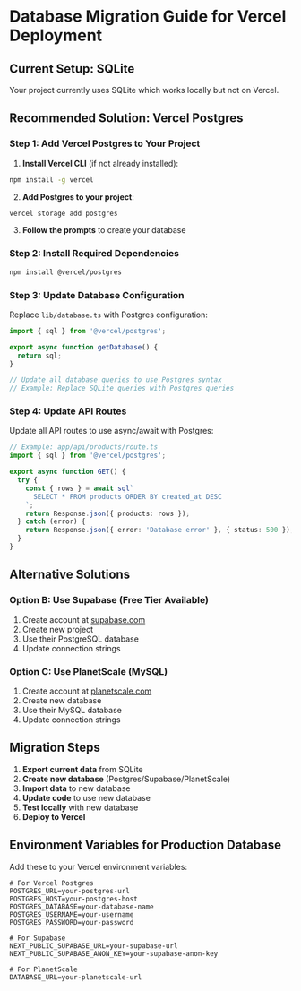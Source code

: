 # Database Migration Guide for Vercel Deployment

## Current Setup: SQLite
Your project currently uses SQLite which works locally but not on Vercel.

## Recommended Solution: Vercel Postgres

### Step 1: Add Vercel Postgres to Your Project

1. **Install Vercel CLI** (if not already installed):
```bash
npm install -g vercel
```

2. **Add Postgres to your project**:
```bash
vercel storage add postgres
```

3. **Follow the prompts** to create your database

### Step 2: Install Required Dependencies

```bash
npm install @vercel/postgres
```

### Step 3: Update Database Configuration

Replace `lib/database.ts` with Postgres configuration:

```typescript
import { sql } from '@vercel/postgres';

export async function getDatabase() {
  return sql;
}

// Update all database queries to use Postgres syntax
// Example: Replace SQLite queries with Postgres queries
```

### Step 4: Update API Routes

Update all API routes to use async/await with Postgres:

```typescript
// Example: app/api/products/route.ts
import { sql } from '@vercel/postgres';

export async function GET() {
  try {
    const { rows } = await sql`
      SELECT * FROM products ORDER BY created_at DESC
    `;
    return Response.json({ products: rows });
  } catch (error) {
    return Response.json({ error: 'Database error' }, { status: 500 });
  }
}
```

## Alternative Solutions

### Option B: Use Supabase (Free Tier Available)
1. Create account at [supabase.com](https://supabase.com)
2. Create new project
3. Use their PostgreSQL database
4. Update connection strings

### Option C: Use PlanetScale (MySQL)
1. Create account at [planetscale.com](https://planetscale.com)
2. Create new database
3. Use their MySQL database
4. Update connection strings

## Migration Steps

1. **Export current data** from SQLite
2. **Create new database** (Postgres/Supabase/PlanetScale)
3. **Import data** to new database
4. **Update code** to use new database
5. **Test locally** with new database
6. **Deploy to Vercel**

## Environment Variables for Production Database

Add these to your Vercel environment variables:

```env
# For Vercel Postgres
POSTGRES_URL=your-postgres-url
POSTGRES_HOST=your-postgres-host
POSTGRES_DATABASE=your-database-name
POSTGRES_USERNAME=your-username
POSTGRES_PASSWORD=your-password

# For Supabase
NEXT_PUBLIC_SUPABASE_URL=your-supabase-url
NEXT_PUBLIC_SUPABASE_ANON_KEY=your-supabase-anon-key

# For PlanetScale
DATABASE_URL=your-planetscale-url
``` 